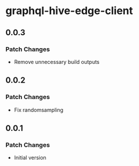 # graphql-hive-edge-client

## 0.0.3

### Patch Changes

- Remove unnecessary build outputs

## 0.0.2

### Patch Changes

- Fix randomsampling

## 0.0.1

### Patch Changes

- Initial version
